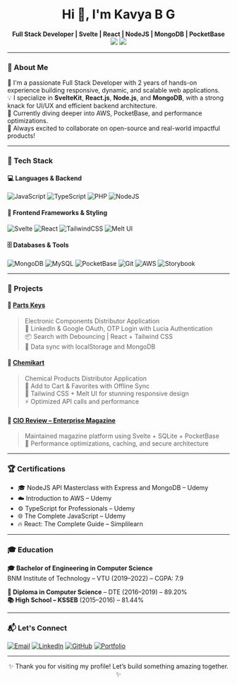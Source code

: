 <h1 align="center">Hi 👋, I'm Kavya B G</h1>
<p align="center">
  <strong>Full Stack Developer | Svelte | React | NodeJS | MongoDB | PocketBase</strong><br/>
  <img src="https://img.shields.io/badge/Location-Bengaluru-blue?style=flat"/> 
  <img src="https://img.shields.io/badge/Experience-2 years-success?style=flat"/>
</p>

---

### 🧠 About Me

🚀 I'm a passionate Full Stack Developer with 2 years of hands-on experience building responsive, dynamic, and scalable web applications.  
💡 I specialize in **SvelteKit**, **React.js**, **Node.js**, and **MongoDB**, with a strong knack for UI/UX and efficient backend architecture.  
🌱 Currently diving deeper into AWS, PocketBase, and performance optimizations.  
🤝 Always excited to collaborate on open-source and real-world impactful products!

---

### 🔧 Tech Stack

#### 💻 Languages & Backend
![JavaScript](https://img.shields.io/badge/-JavaScript-black?style=flat&logo=javascript)
![TypeScript](https://img.shields.io/badge/-TypeScript-3178c6?style=flat&logo=typescript)
![PHP](https://img.shields.io/badge/-PHP-777BB4?style=flat&logo=php)
![NodeJS](https://img.shields.io/badge/-NodeJS-339933?style=flat&logo=node.js)

#### 🎨 Frontend Frameworks & Styling
![Svelte](https://img.shields.io/badge/-Svelte-FF3E00?style=flat&logo=svelte)
![React](https://img.shields.io/badge/-React-61DAFB?style=flat&logo=react)
![TailwindCSS](https://img.shields.io/badge/-TailwindCSS-38B2AC?style=flat&logo=tailwind-css)
![Melt UI](https://img.shields.io/badge/-Melt%20UI-blueviolet?style=flat)

#### 🗄️ Databases & Tools
![MongoDB](https://img.shields.io/badge/-MongoDB-47A248?style=flat&logo=mongodb)
![MySQL](https://img.shields.io/badge/-MySQL-005C84?style=flat&logo=mysql)
![PocketBase](https://img.shields.io/badge/-PocketBase-343a40?style=flat)
![Git](https://img.shields.io/badge/-Git-F05032?style=flat&logo=git)
![AWS](https://img.shields.io/badge/-AWS-232F3E?style=flat&logo=amazon-aws)
![Storybook](https://img.shields.io/badge/-Storybook-FF4785?style=flat&logo=storybook)

---

### 🚀 Projects

#### 🔹 [Parts Keys](https://beta.partskeys.com/)
> Electronic Components Distributor Application  
🔑 LinkedIn & Google OAuth, OTP Login with Lucia Authentication  
📦 Search with Debouncing | React + Tailwind CSS  
💾 Data sync with localStorage and MongoDB

#### 🔹 [Chemikart](https://chemikart.partskeys.com/)
> Chemical Products Distributor Application  
🛒 Add to Cart & Favorites with Offline Sync  
📱 Tailwind CSS + Melt UI for stunning responsive design  
⚡ Optimized API calls and performance

#### 🔹 [CIO Review – Enterprise Magazine](https://www.cioreview.com/)
> Maintained magazine platform using Svelte + SQLite + PocketBase  
🧠 Performance optimizations, caching, and secure architecture

---

### 🏆 Certifications

- 🎓 NodeJS API Masterclass with Express and MongoDB – Udemy  
- ☁️ Introduction to AWS – Udemy  
- ⚙️ TypeScript for Professionals – Udemy  
- 🌐 The Complete JavaScript – Udemy  
- 🔥 React: The Complete Guide – Simplilearn

---

### 🎓 Education

**🎓 Bachelor of Engineering in Computer Science**  
BNM Institute of Technology – VTU (2019–2022) – CGPA: 7.9

**📘 Diploma in Computer Science** – DTE (2016–2019) – 89.20%  
**📚 High School – KSSEB** (2015–2016) – 81.44%

---

### 📬 Let's Connect

[![Email](https://img.shields.io/badge/-Email-c14438?style=flat&logo=gmail&logoColor=white)](mailto:kavyashetty109@gmail.com)
[![LinkedIn](https://img.shields.io/badge/-LinkedIn-0077B5?style=flat&logo=linkedin)](https://www.linkedin.com/in/kavya-bg)
[![GitHub](https://img.shields.io/badge/-GitHub-black?style=flat&logo=github)](https://github.com/kavyabg)
[![Portfolio](https://img.shields.io/badge/-Portfolio-orange?style=flat&logo=githubpages)](https://kavyabg.github.io)

---

<p align="center">✨ Thank you for visiting my profile! Let’s build something amazing together. ✨</p>
